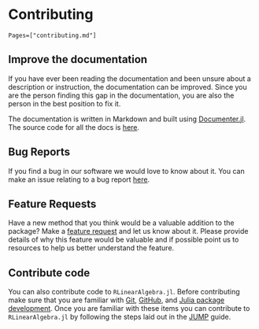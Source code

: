 
# Contributing 

```@contents
Pages=["contributing.md"]
```
## Improve the documentation
If you have ever been reading the documentation and been unsure about a description or instruction, the documentation can be improved. Since you are the person finding this gap in the documentation, you are also the person in the best position to fix it.

The documentation is written in Markdown and built using [Documenter.jl](https://documenter.juliadocs.org/stable/man/guide/). The source code for all the docs is [here](https://github.com/numlinalg/RLinearAlgebra.jl/tree/master/docs). 


## Bug Reports
If you find a bug in our software we would love to know about it. You can make an issue relating to a bug report [here](https://github.com/numlinalg/RLinearAlgebra.jl/issues/new?assignees=dmaldona%2C+npritch928%2C+vp314&labels=bug&projects=&template=bug_report.md&title=). 

## Feature Requests
Have a new method that you think would be a valuable addition to the package? Make a [feature request](https://github.com/numlinalg/RLinearAlgebra.jl/issues/new?assignees=dmaldona%2C+npritch928%2C+vp314&labels=enhancement&projects=&template=feature_request.md&title=) and let us know about it. Please provide details of why this feature would be valuable and if possible point us to resources to help us better understand the feature.

## Contribute code

You can also contribute code to `RLinearAlgebra.jl`. Before contributing make sure that you are familiar with 
[Git](https://git-scm.com/book/en/v2), [GitHub](https://docs.github.com/en/get-started/start-your-journey/hello-world), and [Julia package development](https://docs.julialang.org/en/v1/stdlib/Pkg/#Developing-packages-1). Once you are familiar with these items you can contribute to `RLinearAlgebra.jl` by following the steps laid out in the [JUMP](https://jump.dev/JuMP.jl/stable/developers/contributing/) guide.
